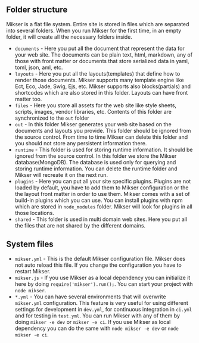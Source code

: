 ## Folder structure
Mikser is a flat file system. Entire site is stored in files which are separated into several folders. When you run Mikser for the first time, in an empty folder, it will create all the necessary folders inside.

* `documents` - Here you put all the document that represent the data for your web site. The documents can be plain text, html, markdown, any of those with front matter or documents that store serialized data in yaml, toml, json, aml, etc.
* `layouts` - Here you put all the layouts(templates) that define how to render those documents. Mikser supports many template engine like Ect, Eco, Jade, Swig, Ejs, etc. Mikser supports also blocks(partials) and shortcodes which are also stored in this folder. Layouts can have front matter too.
* `files` - Here you store all assets for the web site like style sheets, scripts, images, vendor libraries, etc. Contents of this folder are synchronized to the `out` folder
* `out` - In this folder Mikser generates your web site based on the documents and layouts you provide. This folder should be ignored from the source control. From time to time Mikser can delete this folder and you should not store any persistent information there. 
* `runtime` - This folder is used for storing runtime information. It should be ignored from the source control. In this folder we store the Mikser database(MongoDB). The database is used only for querying and storing runtime information. You can delete the runtime folder and Mikser will recreate it on the next run.
* `plugins` - Here you can put all your site specific plugins. Plugins are not loaded by default, you have to add them to Mikser configuration or the the layout front matter in order to use them. Mikser comes with a set of build-in plugins which you can use. You can install plugins with npm which are stored in `node_modules` folder. Mikser will look for plugins in all those locations.
* `shared` - This folder is used in multi domain web sites. Here you put all the files that are not shared by the different domains.

## System files
* `mikser.yml` - This is the default Mikser configuration file. Mikser does not auto reload this file. If you change the configuration you have to restart Mikser.
* `mikser.js` - If you use Mikser as a local dependency you can initialize it here by doing `require('mikser').run();`. You can start your project with `node mikser`.
* `*.yml` - You can have several environments that will overwrite `mikser.yml` configuration. This feature is very useful for using different settings for development in `dev.yml`, for continuous integration in `ci.yml` and for testing in `test.yml`. You can run Mikser with any of them by doing `mikser -e dev` or `mikser -e ci`. If you use Mikser as local dependency you can do the same with `node mikser -e dev` or `node mikser -e ci`.